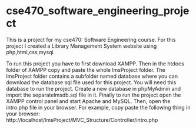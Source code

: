 # cse470_software_engineering_project
This is a project for my cse470: Software Engineering course. For this project I created a Library Management System website using php,html,css,mysql.

To run this project you have to first download XAMPP. 
Then in the htdocs folder of XAMPP copy and paste the whole lmsProject folder.
The lmsProject folder contains a subfolder named database where you can download the database sql file used for this project. You will need this database to run the project.
Create a new database in phpMyAdmin and import the separatelmsdb.sql file in it.
Finally to run the project open the XAMPP control panel and start Apache and MySQL. 
Then, open the intro.php file in your browser. For example, copy paste the following thing in your browser: http://localhost/lmsProject/MVC_Structure/Controller/intro.php
